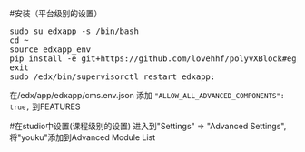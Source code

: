 #安装（平台级别的设置）
<pre>
sudo su edxapp -s /bin/bash
cd ~
source edxapp_env
pip install -e git+https://github.com/lovehhf/polyvXBlock#egg=polyvXBlok
exit
sudo /edx/bin/supervisorctl restart edxapp:
</pre>
在/edx/app/edxapp/cms.env.json 添加 `"ALLOW_ALL_ADVANCED_COMPONENTS": true,` 到FEATURES


#在studio中设置(课程级别的设置)
进入到"Settings" ⇒ "Advanced Settings",将"youku"添加到Advanced Module List
